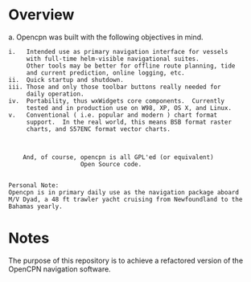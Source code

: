 Overview
========

a.  Opencpn was built with the following objectives in mind.

    i.   Intended use as primary navigation interface for vessels
         with full-time helm-visible navigational suites.
         Other tools may be better for offline route planning, tide
         and current prediction, online logging, etc.
    ii.  Quick startup and shutdown.
    iii. Those and only those toolbar buttons really needed for
         daily operation.
    iv.  Portability, thus wxWidgets core components.  Currently
         tested and in production use on W98, XP, OS X, and Linux.
    v.   Conventional ( i.e. popular and modern ) chart format
         support.  In the real world, this means BSB format raster
         charts, and S57ENC format vector charts.



        And, of course, opencpn is all GPL'ed (or equivalent)
                        Open Source code.


    Personal Note:
    Opencpn is in primary daily use as the navigation package aboard
    M/V Dyad, a 48 ft trawler yacht cruising from Newfoundland to the
    Bahamas yearly.


Notes
=====

The purpose of this repository is to achieve a refactored version
of the OpenCPN navigation software.

